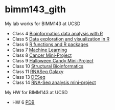 # bimm143_gith

My lab works for BIMM143 at UCSD

- Class 4 [Bioinformatics data analysis with R](https://github.com/lit002/bimm143_gith/blob/main/Class04/Class04.Rproj)
- Class 5 [Data exploration and visualization in R](https://github.com/lit002/bimm143_gith/blob/main/class05/Class05.pdf)
- Class 6 [R functions and R packages](https://github.com/lit002/bimm143_gith/blob/main/Class06/Class-6.pdf)
- Class 7 [Machine Learning](https://github.com/lit002/bimm143_gith/blob/main/Class07/Class-7.pdf)
- Class 8 [Cancer Mini-Project](https://github.com/lit002/bimm143_gith/blob/main/Class08/class-8.pdf)
- Class 9 [Halloween Candy Mini-Project](https://github.com/lit002/bimm143_gith/blob/main/Class09/Class9-Candy.pdf)
- Class 10 [Structural Bioinformatics ](https://github.com/lit002/bimm143_gith/blob/main/Class10/class10----.pdf)
- Class 11 [RNASeq Galaxy]()
- Class 13 [DESeq](https://github.com/lit002/bimm143_gith/blob/main/Class13/Class-13--RNASeq-analysis.pdf)
- Class 14 [RNA-Seq analysis mini-project](https://github.com/lit002/bimm143_gith/blob/main/class14/class-14.pdf)

My HW for BIMM143 at UCSD
- HW 6 [PDB](https://github.com/lit002/bimm143_gith/blob/main/Class06/Class06-HW-Q6.pdf)
